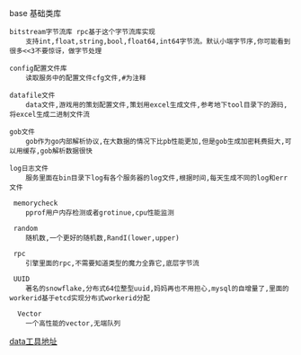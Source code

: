 base 基础类库

    bitstream字节流库 rpc基于这个字节流库实现
        支持int,float,string,bool,float64,int64字节流。默认小端字节序,你可能看到很多<<3不要惊讶，做字节处理
        
    config配置文件库
        读取服务中的配置文件cfg文件,#为注释
        
    datafile文件
        data文件,游戏用的策划配置文件,策划用excel生成文件,参考地下tool目录下的源码,将excel生成二进制文件流
               
    gob文件
        gob作为go内部解析协议,在大数据的情况下比pb性能更加,但是gob生成加密耗费挺大,可以用缓存,gob解析数据很快

    log日志文件
        服务里面在bin目录下log有各个服务器的log文件,根据时间,每天生成不同的log和err文件
        
     memorycheck
        pprof用户内存检测或者grotinue,cpu性能监测
        
     random
        随机数,一个更好的随机数,RandI(lower,upper)
        
     rpc
        引擎里面的rpc,不需要知道类型的魔力全靠它,底层字节流
     
     UUID
        著名的snowflake,分布式64位整型uuid,妈妈再也不用担心,mysql的自增量了,里面的workerid基于etcd实现分布式workerid分配
        
      Vector
        一个高性能的vector,无端队列
        
        
[data工具地址](https://github.com/bobohume/gonet/tree/master/src/gonet/tool/data)
        
        

       